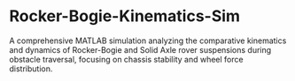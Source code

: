 # Rocker-Bogie-Kinematics-Sim
A comprehensive MATLAB simulation analyzing the comparative kinematics and dynamics of Rocker-Bogie and Solid Axle rover suspensions during obstacle traversal, focusing on chassis stability and wheel force distribution.
